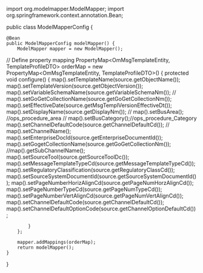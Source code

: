 import org.modelmapper.ModelMapper;
import org.springframework.context.annotation.Bean;


public class ModelMapperConfig {

    @Bean
    public ModelMapperConfig modelMapper() {
        ModelMapper mapper = new ModelMapper();

// Define property mapping
        PropertyMap<OmMsgTemplateEntity, TemplateProfileDTO> orderMap = new PropertyMap<OmMsgTemplateEntity, TemplateProfileDTO>() {
            protected void configure() {
                map().setTemplateName(source.getObjectName());
                map().setTemplateVersion(source.getObjectVersion());
                map().setVariableSchemaName(source.getVariableSchemaNm());
                // map().setGoGetCollectionName(source.getGoGetCollectionNm());
                map().setEffectiveDate(source.getMsgTemplVersionEffectiveDt());
                map().setDisplayName(source.getDisplayNm());
                //  map().setBusArea(); //ops_procedure_area
                // map().setBusCategory();//ops_procedure_Category
                map().setChannelDefaultCode(source.getChannelDefaultCd());
                // map().setChannelName();
                map().setEnterpriseDocId(source.getEnterpriseDocumentId());
                map().setGogetCollectionName(source.getGoGetCollectionNm());
                //map().getSubChannelName();
                map().setSourceTool(source.getSourceToolDc());
                map().setMessageTemplateTypeCd(source.getMessageTemplateTypeCd());
                map().setRegulatoryClassification(source.getRegulatoryClassCd());
                map().setSourceSystemDocumentId(source.getSourceSystemDocumentId());
                map().setPageNumberHorizAlignCd(source.getPageNumHorzAlignCd());
                map().setPageNumberTypeCd(source.getPageNumTypeCd());
                map().setPageNumberVertAlignCd(source.getPageNumVertAlignCd());
                map().setChannelDefaultCode(source.getChannelDefaultCd());
                map().setChannelDefaultOptionCode(source.getChannelOptionDefaultCd());

            }
        };

        mapper.addMappings(orderMap);
        return modelMapper();
    }


}
